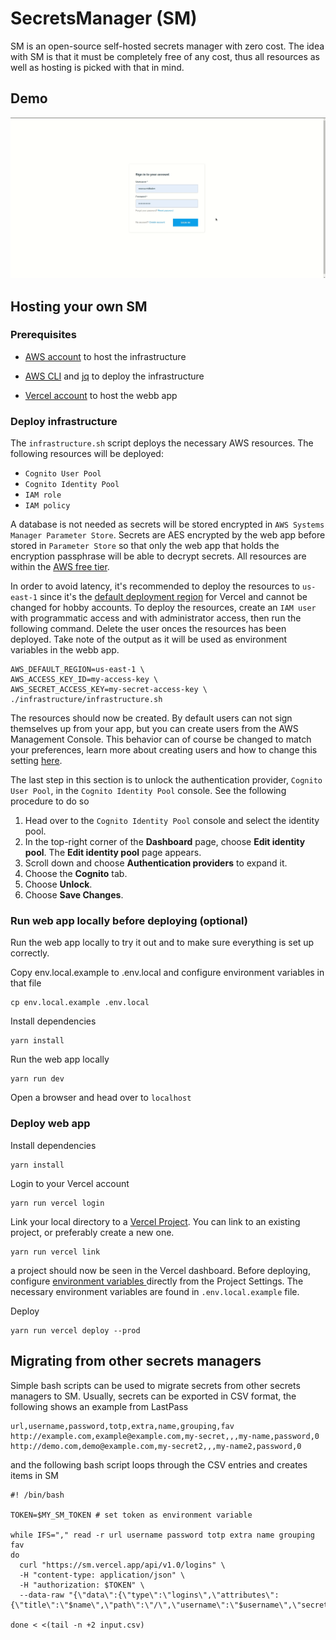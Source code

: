# SecretsManager (SM)

SM is an open-source self-hosted secrets manager with zero cost. The idea with SM is that it must be completely free of any cost, thus all resources as well as hosting is picked with that in mind.

## Demo
![demo](https://raw.githubusercontent.com/MousaZeidBaker/sm/demo/media/sm-demo-2021-07-05.gif)

## Hosting your own SM

### Prerequisites

* [AWS account](https://aws.amazon.com/) to host the infrastructure

* [AWS CLI](https://docs.aws.amazon.com/cli/latest/userguide/cli-chap-install.html) and [jq](https://stedolan.github.io/jq/) to deploy the infrastructure

* [Vercel account](https://vercel.com/) to host the webb app

### Deploy infrastructure

The `infrastructure.sh` script deploys the necessary AWS resources. The following resources will be deployed:

* `Cognito User Pool`
* `Cognito Identity Pool`
* `IAM role`
* `IAM policy`

A database is not needed as secrets will be stored encrypted in `AWS Systems Manager Parameter Store`. Secrets are AES encrypted by the web app before stored in `Parameter Store` so that only the web app that holds the encryption passphrase will be able to decrypt secrets. All resources are within the [AWS free tier](https://aws.amazon.com/free).

In order to avoid latency, it's recommended to deploy the resources to `us-east-1` since it's the [default deployment region](https://vercel.com/support/articles/choosing-deployment-regions) for Vercel and cannot be changed for hobby accounts. To deploy the resources, create an `IAM user` with programmatic access and with administrator access, then run the following command. Delete the user onces the resources has been deployed. Take note of the output as it will be used as environment variables in the webb app.

```shell
AWS_DEFAULT_REGION=us-east-1 \
AWS_ACCESS_KEY_ID=my-access-key \
AWS_SECRET_ACCESS_KEY=my-secret-access-key \
./infrastructure/infrastructure.sh
```

The resources should now be created. By default users can not sign themselves up from your app, but you can create users from the AWS Management Console. This behavior can of course be changed to match your preferences, learn more about creating users and how to change this setting [here](https://docs.aws.amazon.com/cognito/latest/developerguide/how-to-create-user-accounts.html).

The last step in this section is to unlock the authentication provider, `Cognito User Pool`, in the `Cognito Identity Pool` console. See the following procedure to do so

1. Head over to the `Cognito Identity Pool` console and select the identity pool.
2. In the top-right corner of the __Dashboard__ page, choose __Edit identity pool__. The __Edit identity pool__ page appears.
3. Scroll down and choose __Authentication providers__ to expand it.
4. Choose the __Cognito__ tab.
5. Choose __Unlock__.
6. Choose __Save Changes__.



### Run web app locally before deploying (optional)

Run the web app locally to try it out and to make sure everything is set up correctly.

Copy env.local.example to .env.local and configure environment variables in that file
```shell
cp env.local.example .env.local
```

Install dependencies

```shell
yarn install
```

Run the web app locally
```shell
yarn run dev
```

Open a browser and head over to `localhost`

### Deploy web app

Install dependencies

```shell
yarn install
```

Login to your Vercel account
```shell
yarn run vercel login
``` 

Link your local directory to a [Vercel Project](https://vercel.com/docs/platform/projects). You can link to an existing project, or preferably create a new one.

```shell
yarn run vercel link
```

a project should now be seen in the Vercel dashboard. Before deploying, configure [environment variables ](https://vercel.com/docs/environment-variables) directly from the Project Settings. The necessary environment variables are found in `.env.local.example` file.

Deploy

```shell
yarn run vercel deploy --prod
```

## Migrating from other secrets managers

Simple bash scripts can be used to migrate secrets from other secrets managers to SM. Usually, secrets can be exported in CSV format, the following shows an example from LastPass

```csv
url,username,password,totp,extra,name,grouping,fav
http://example.com,example@example.com,my-secret,,,my-name,password,0
http://demo.com,demo@example.com,my-secret2,,,my-name2,password,0
```
and the following bash script loops through the CSV entries and creates items in SM

```shell
#! /bin/bash

TOKEN=$MY_SM_TOKEN # set token as environment variable

while IFS="," read -r url username password totp extra name grouping fav
do
  curl "https://sm.vercel.app/api/v1.0/logins" \
  -H "content-type: application/json" \
  -H "authorization: $TOKEN" \
  --data-raw "{\"data\":{\"type\":\"logins\",\"attributes\":{\"title\":\"$name\",\"path\":\"/\",\"username\":\"$username\",\"secret\":\"$password\",\"note\":\"$name\"}}}"

done < <(tail -n +2 input.csv)

```
